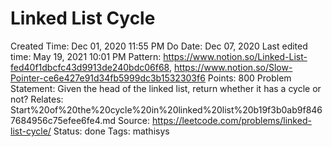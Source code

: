 # Linked List Cycle

Created Time: Dec 01, 2020 11:55 PM
Do Date: Dec 07, 2020
Last edited time: May 19, 2021 10:01 PM
Pattern: https://www.notion.so/Linked-List-fed40f1dbcfc43d9913de240bdc06f68, https://www.notion.so/Slow-Pointer-ce6e427e91d34fb5999dc3b1532303f6
Points: 800
Problem Statement: Given the head of the linked list, return whether it has a cycle or not?
Relates: Start%20of%20the%20cycle%20in%20linked%20list%20b19f3b0ab9f8467684956c75efee6fe4.md
Source: https://leetcode.com/problems/linked-list-cycle/
Status: done
Tags: mathisys